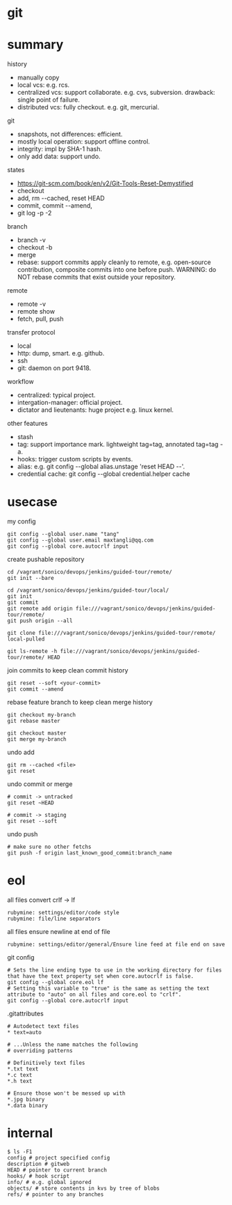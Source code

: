 # git

# summary

history
- manually copy
- local vcs: e.g. rcs.
- centralized vcs: support collaborate. e.g. cvs, subversion. drawback: single point of failure.
- distributed vcs: fully checkout. e.g. git, mercurial.

git
- snapshots, not differences: efficient.
- mostly local operation: support offline control.
- integrity: impl by SHA-1 hash.
- only add data: support undo.

states
- https://git-scm.com/book/en/v2/Git-Tools-Reset-Demystified
- checkout <file>
- add, rm --cached, reset HEAD <file>
- commit, commit --amend,
- git log -p -2 

branch
- branch -v
- checkout -b
- merge
- rebase: support commits apply cleanly to remote, e.g. open-source contribution, composite commits into one before push. WARNING: do NOT rebase commits that exist outside your repository.

remote
- remote -v
- remote show <remote>
- fetch, pull, push

transfer protocol
- local
- http: dump, smart. e.g. github.
- ssh
- git: daemon on port 9418.

workflow
- centralized: typical project.
- intergation-manager: official project.
- dictator and lieutenants: huge project e.g. linux kernel.

other features
- stash
- tag: support importance mark. lightweight tag=tag, annotated tag=tag -a.
- hooks: trigger custom scripts by events.
- alias: e.g. git config --global alias.unstage 'reset HEAD --'.
- credential cache: git config --global credential.helper cache

# usecase

my config
~~~~
git config --global user.name "tang"
git config --global user.email maxtangli@qq.com
git config --global core.autocrlf input
~~~~

create pushable repository
~~~~
cd /vagrant/sonico/devops/jenkins/guided-tour/remote/
git init --bare

cd /vagrant/sonico/devops/jenkins/guided-tour/local/
git init
git commit
git remote add origin file:///vagrant/sonico/devops/jenkins/guided-tour/remote/
git push origin --all

git clone file:///vagrant/sonico/devops/jenkins/guided-tour/remote/ local-pulled

git ls-remote -h file:///vagrant/sonico/devops/jenkins/guided-tour/remote/ HEAD
~~~~

join commits to keep clean commit history
~~~~
git reset --soft <your-commit>
git commit --amend
~~~~

rebase feature branch to keep clean merge history
~~~~
git checkout my-branch
git rebase master

git checkout master
git merge my-branch
~~~~

undo add
~~~~
git rm --cached <file>
git reset
~~~~

undo commit or merge
~~~~
# commit -> untracked
git reset ~HEAD

# commit -> staging
git reset --soft
~~~~

undo push
~~~~
# make sure no other fetchs
git push -f origin last_known_good_commit:branch_name
~~~~

# eol

all files convert crlf -> lf
~~~~
rubymine: settings/editor/code style
rubymine: file/line separators
~~~~

all files ensure newline at end of file
~~~~
rubymine: settings/editor/general/Ensure line feed at file end on save
~~~~

git config
~~~~
# Sets the line ending type to use in the working directory for files that have the text property set when core.autocrlf is false.
git config --global core.eol lf
# Setting this variable to "true" is the same as setting the text attribute to "auto" on all files and core.eol to "crlf".
git config --global core.autocrlf input
~~~~

.gitattributes
~~~~
# Autodetect text files
* text=auto

# ...Unless the name matches the following
# overriding patterns

# Definitively text files 
*.txt text
*.c text
*.h text

# Ensure those won't be messed up with
*.jpg binary
*.data binary
~~~~

# internal

~~~~
$ ls -F1
config # project specified config
description # gitweb
HEAD # pointer to current branch
hooks/ # hook script
info/ # e.g. global ignored
objects/ # store contents in kvs by tree of blobs
refs/ # pointer to any branches
~~~~